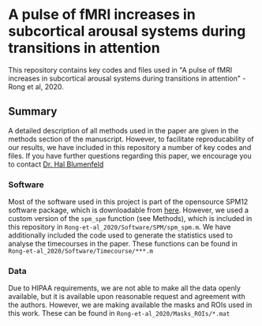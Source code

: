 # A pulse of fMRI increases in subcortical arousal systems during transitions in attention
This repository contains key codes and files used in "A pulse of fMRI increases in subcortical arousal systems during transitions in attention" - Rong et al, 2020.

## Summary
A detailed description of all methods used in the paper are given in the methods section of the manuscript.  However, to facilitate reproducability of our results, we have included in this repository a number of key codes and files.  If you have further questions regarding this paper, we encourage you to contact [Dr. Hal Blumenfeld](mailto:hal.blumenfeld@yale.edu?subject=[GitHub%20-%20Rong%20et%20al])

### Software
Most of the software used in this project is part of the opensource SPM12 software package, which is downloadable from [here](http://www.fil.ion.ucl.ac.uk/SPM).  However, we used a custom version of the `spm_spm` function (see Methods), which is included in this repository in `Rong-et-al_2020/Software/SPM/spm_spm.m`.  We have additionally included the code used to generate the statistics used to analyse the timecourses in the paper.  These functions can be found in `Rong-et-al_2020/Software/Timecourse/***.m`

### Data
Due to HIPAA requirements, we are not able to make all the data openly available, but it is available upon reasonable request and agreement with the authors.  However, we are making available the masks and ROIs used in this work.  These can be found in `Rong-et-al_2020/Masks_ROIs/*.mat`
